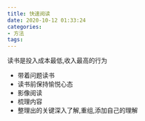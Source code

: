 ```yaml
---
title: 快速阅读
date: 2020-10-12 01:33:24
categories:
- 方法
tags:
---
```

读书是投入成本最低,收入最高的行为

- 带着问题读书
- 读书前保持愉悦心态
- 影像阅读
- 梳理内容
- 整理出的关键深入了解,重组,添加自己的理解
